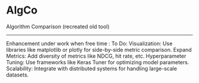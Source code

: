 # AlgCo
Algorithm Comparison (recreated old tool)



----
Enhancement under work when free time : To Do:
Visualization: Use libraries like matplotlib or plotly for side-by-side metric comparison.
Expand Metrics: Add diversity of metrics like NDCG, hit rate, etc.
Hyperparameter Tuning: Use frameworks like Keras Tuner for optimizing model parameters.
Scalability: Integrate with distributed systems for handling large-scale datasets.

